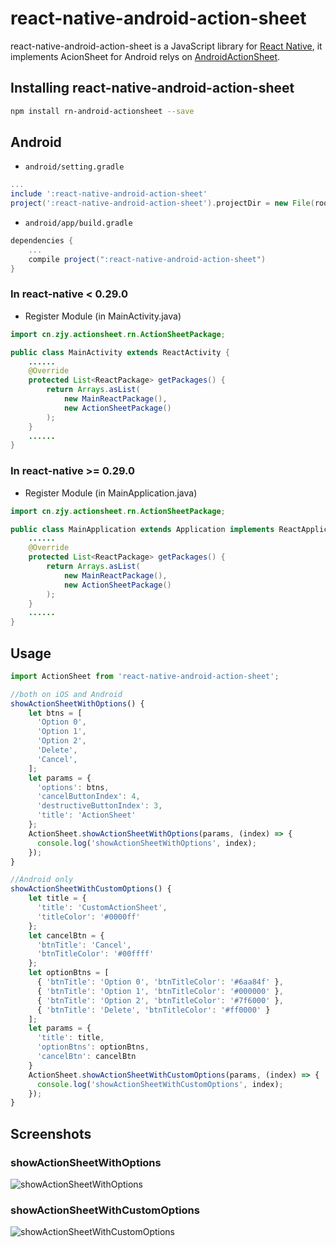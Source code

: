 # react-native-android-action-sheet
react-native-android-action-sheet is a JavaScript library for [React Native](https://facebook.github.io/react-native/),
it implements AcionSheet for Android relys on [AndroidActionSheet](https://github.com/zongjingyao/AndroidActionSheet).

## Installing react-native-android-action-sheet
```bash
npm install rn-android-actionsheet --save
```

## Android
* `android/setting.gradle`

```gradle
...
include ':react-native-android-action-sheet'
project(':react-native-android-action-sheet').projectDir = new File(rootProject.projectDir, '../node_modules/react-native-android-action-sheet/android')
```

* `android/app/build.gradle`

```gradle
dependencies {
    ...
    compile project(":react-native-android-action-sheet")
}
```

### In react-native < 0.29.0
* Register Module (in MainActivity.java)

```java
import cn.zjy.actionsheet.rn.ActionSheetPackage; 

public class MainActivity extends ReactActivity {
    ......
    @Override
    protected List<ReactPackage> getPackages() {
        return Arrays.asList(
            new MainReactPackage(),
            new ActionSheetPackage()
        );
    }
    ......
}
```

### In react-native >= 0.29.0
* Register Module (in MainApplication.java)

```java
import cn.zjy.actionsheet.rn.ActionSheetPackage; 

public class MainApplication extends Application implements ReactApplication {
    ......
    @Override
    protected List<ReactPackage> getPackages() {
        return Arrays.asList(
            new MainReactPackage(),
            new ActionSheetPackage()
        );
    }
    ......
}
```

## Usage

```js
import ActionSheet from 'react-native-android-action-sheet';

//both on iOS and Android
showActionSheetWithOptions() {
    let btns = [
      'Option 0',
      'Option 1',
      'Option 2',
      'Delete',
      'Cancel',
    ];
    let params = {
      'options': btns,
      'cancelButtonIndex': 4,
      'destructiveButtonIndex': 3,
      'title': 'ActionSheet'
    };
    ActionSheet.showActionSheetWithOptions(params, (index) => {
      console.log('showActionSheetWithOptions', index);
    });
}

//Android only
showActionSheetWithCustomOptions() {
    let title = {
      'title': 'CustomActionSheet',
      'titleColor': '#0000ff'
    };
    let cancelBtn = {
      'btnTitle': 'Cancel',
      'btnTitleColor': '#00ffff'
    };
    let optionBtns = [
      { 'btnTitle': 'Option 0', 'btnTitleColor': '#6aa84f' },
      { 'btnTitle': 'Option 1', 'btnTitleColor': '#000000' },
      { 'btnTitle': 'Option 2', 'btnTitleColor': '#7f6000' },
      { 'btnTitle': 'Delete', 'btnTitleColor': '#ff0000' }
    ];
    let params = {
      'title': title,
      'optionBtns': optionBtns,
      'cancelBtn': cancelBtn
    }
    ActionSheet.showActionSheetWithCustomOptions(params, (index) => {
      console.log('showActionSheetWithCustomOptions', index);
    });
}

```

## Screenshots
### showActionSheetWithOptions
![showActionSheetWithOptions](https://raw.githubusercontent.com/zongjingyao/react-native-android-action-sheet/master/screenshots/showActionSheetWithOptions.png)

### showActionSheetWithCustomOptions
![showActionSheetWithCustomOptions](https://raw.githubusercontent.com/zongjingyao/react-native-android-action-sheet/master/screenshots/showActionSheetWithCustomOptions.png)